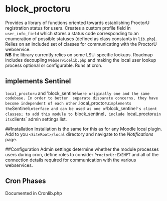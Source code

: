 # block_proctoru

Provides a library of functions oriented towards establishing ProctorU registration status for users.
Creates a custom profile field in `user_info_field` which stores a status code corresponding to an enumeration 
of possible statuses (defined as class constants in `lib.php`). Relies on an included set of classes for 
communicating with the ProctorU webservice.  
__NB__ the library currently relies on some LSU-specific lookups. Roadmap 
includes decoupling `Webservicelib.php` and making the local user lookup process optional or configurable.
Runs at cron.

## implements Sentinel
`local_proctoru` and 'block_sentinel` were originally one and the same codebase. In order to better 
separate disparate concerns, they have become independent of each other. `local_proctoru` implements
the `Sentinel` interface and can be used as one of `block_sentinel`'s client classes; to add this
module to `block_sentinel`, include `local_proctoru` in its `clients` admin settings list.

##Installation
Installation is the same for this as for any Moodle local plugin. Add to you `<SiteRoot>/local` directory
and navigate to the _Notifications_ page.

##Configuration
Admin settings determine whether the module processes users during cron, define roles to consider 
`ProctorU::EXEMPT` and all of the connection details required for communication with the various webservices.

## Cron Phases 
Documented in Cronlib.php 
